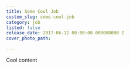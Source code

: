 ```yaml
---
title: Some Cool Job
custom_slug: some-cool-job
category: job
listed: false
release_date: 2017-06-12 00:00:00.000000000 Z
cover_photo_path: 

---
```

Cool content